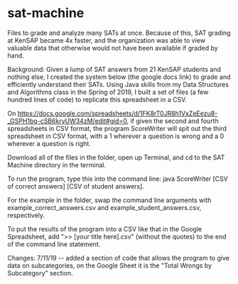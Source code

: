 # sat-machine
Files to grade and analyze many SATs at once. Because of this, SAT grading at KenSAP became 4x faster, and the organization was able to view valuable data that otherwise would not have been available if graded by hand.

Background:
Given a lump of SAT answers from 21 KenSAP students and nothing else, I created the system below (the google docs link) to grade and efficiently understand their SATs. Using Java skills from my Data Structures and Algorithms class in the Spring of 2019, I built a set of files (a few hundred lines of code) to replicate this spreadsheet in a CSV.

On https://docs.google.com/spreadsheets/d/1FK8rT0JR8h1VxZeEezu8-_GSPH1bq-cSB6kryUW34zM/edit#gid=0, if given the second and fourth spreadsheets in CSV format, the program ScoreWriter will spit out the third spreadsheet in CSV format, with a 1 wherever a question is wrong and a 0 wherever a question is right.

Download all of the files in the folder, open up Terminal, and cd to the SAT Machine directory in the terminal.

To run the program, type this into the command line:
java ScoreWriter [CSV of correct answers] [CSV of student answers].

For the example in the folder, swap the command line arguments with
example_correct_answers.csv and example_student_answers.csv, respectively.

To put the results of the program into a CSV like that in the Google Spreadsheet, add ">> [your title here].csv" (without the quotes) to the end of the command line statement.

Changes:
7/11/19 -- added a section of code that allows the program to give data on subcategories, on the Google Sheet it is the "Total Wrongs by Subcategory" section.

